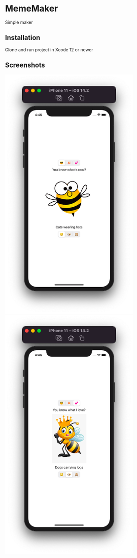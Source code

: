# MemeMaker

Simple maker

## Installation

Clone and run project in Xcode 12 or newer

## Screenshots

![Screenshot01](https://github.com/denvolkov/MemeMaker/blob/main/MemeMaker/Screenshots/Screenshot01.png)
![Screenshot02](https://github.com/denvolkov/MemeMaker/blob/main/MemeMaker/Screenshots/Screenshot02.png)
